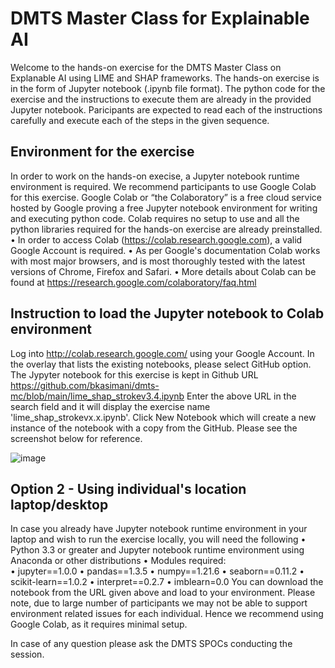 # DMTS Master Class for Explainable AI

Welcome to the hands-on exercise for the DMTS Master Class on Explanable AI using LIME and SHAP frameworks. The hands-on exercise is in the form of Jupyter notebook (.ipynb file format). The python code for the exercise and the instructions to execute them are already in the provided Jupyter notebook. Paricipants are expected to read each of the instructions carefully and execute each of the steps in the given sequence. 

## Environment for the exercise
In order to work on the hands-on execise, a Jupyter notebook runtime environment is required. We recommend participants to use Google Colab for this exercise. Google Colab or “the Colaboratory” is a free cloud service hosted by Google proving a free Jupyter notebook environment for writing and executing python code. Colab requires no setup to use and all the python libraries required for the hands-on exercise are already preinstalled. 
	• In order to access Colab (https://colab.research.google.com), a valid Google Account is required.
	• As per Google's documentation Colab works with most major browsers, and is most thoroughly tested with the latest versions of Chrome, Firefox and Safari. 
	• More details about Colab can be found at https://research.google.com/colaboratory/faq.html

## Instruction to load the Jupyter notebook to Colab environment
Log into http://colab.research.google.com/ using your Google Account. In the overlay that lists the existing notebooks, please select GitHub option.
The Jypyter notebook for this exercise is kept in Github URL https://github.com/bkasimani/dmts-mc/blob/main/lime_shap_strokev3.4.ipynb
Enter the above URL in the search field and it will display the exercise name 'lime_shap_strokevx.x.ipynb'. Click New Notebook which will create a new instance of the notebook with a copy from the GitHub. Please see the screenshot below for reference. 

![image](https://user-images.githubusercontent.com/8220013/171600524-946021ef-c77c-43b7-a034-965b50f010d7.png)


## Option 2 - Using individual's location laptop/desktop 
In case you already have Jupyter notebook runtime environment in your laptop and wish to run the exercise locally, you will need the following 
   • Python 3.3 or greater and Jupyter notebook runtime environment using Anaconda or other distributions
   • Modules required:  
	   • jupyter==1.0.0
	   • pandas==1.3.5
	   • numpy==1.21.6
	   • seaborn==0.11.2
	   • scikit-learn==1.0.2
	   • interpret==0.2.7
	   • imblearn=0.0
You can download the notebook from the URL given above and load to your environment.
Please note, due to large number of participants we may not be able to support environment related issues for each individual. Hence we recommend using Google Colab, as it requires minimal setup.


In case of any question please ask the DMTS SPOCs conducting the session.
